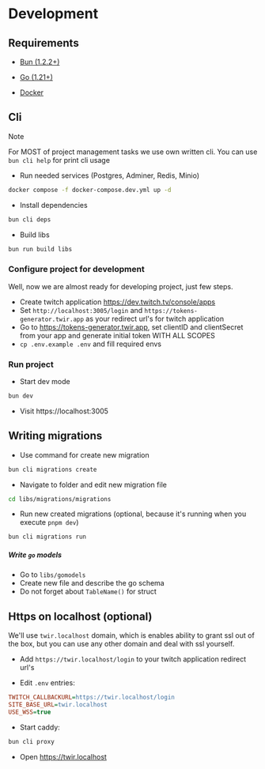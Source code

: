 # Development

## Requirements

* [Bun (1.2.2+)](https://bin.sh)
* [Go (1.21+)](https://go.dev/)

* [Docker](https://docs.docker.com/engine/)

## Cli

> [!NOTE]
> For MOST of project management tasks we use own written cli. You can use `bun cli help` for print cli usage

* Run needed services (Postgres, Adminer, Redis, Minio)
```bash
docker compose -f docker-compose.dev.yml up -d
```

* Install dependencies
```bash
bun cli deps
```

* Build libs
```bash
bun run build libs
```

### Configure project for development

Well, now we are almost ready for developing project, just few steps.

* Create twitch application https://dev.twitch.tv/console/apps
* Set `http://localhost:3005/login` and `https://tokens-generator.twir.app` as your redirect url's for twitch application
* Go to https://tokens-generator.twir.app, set clientID and clientSecret from your app and generate initial token WITH
  ALL SCOPES
* `cp .env.example .env` and fill required envs

### Run project

* Start dev mode
```bash
bun dev
```
* Visit https://localhost:3005

## Writing migrations

* Use command for create new migration
```bash
bun cli migrations create
```
* Navigate to folder and edit new migration file
```bash
cd libs/migrations/migrations
```

* Run new created migrations (optional, because it's running when you execute `pnpm dev`)
```bash
bun cli migrations run
```
##### Write `go` models

* Go to `libs/gomodels`
* Create new file and describe the go schema
* Do not forget about `TableName()` for struct

## Https on localhost (optional)

We'll use `twir.localhost` domain, which is enables ability to grant ssl out of the box, but you can use any other domain and deal with ssl yourself.

* Add `https://twir.localhost/login` to your twitch application redirect url's

* Edit `.env` entries:
```ini
TWITCH_CALLBACKURL=https://twir.localhost/login
SITE_BASE_URL=twir.localhost
USE_WSS=true
```

* Start caddy:
```bash
bun cli proxy
```

* Open https://twir.localhost

